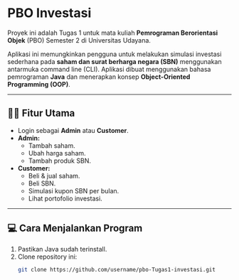 # PBO Investasi

Proyek ini adalah Tugas 1 untuk mata kuliah **Pemrograman Berorientasi Objek** (PBO) Semester 2 di Universitas Udayana.

Aplikasi ini memungkinkan pengguna untuk melakukan simulasi investasi sederhana pada **saham dan surat berharga negara (SBN)** menggunakan antarmuka command line (CLI). Aplikasi dibuat menggunakan bahasa pemrograman **Java** dan menerapkan konsep **Object-Oriented Programming (OOP)**.

---

## 👨‍💻 Fitur Utama

- Login sebagai **Admin** atau **Customer**.
- **Admin:**
  - Tambah saham.
  - Ubah harga saham.
  - Tambah produk SBN.
- **Customer:**
  - Beli & jual saham.
  - Beli SBN.
  - Simulasi kupon SBN per bulan.
  - Lihat portofolio investasi.

---

## 💻 Cara Menjalankan Program

1. Pastikan Java sudah terinstall.
2. Clone repository ini:
   ```bash
   git clone https://github.com/username/pbo-Tugas1-investasi.git
